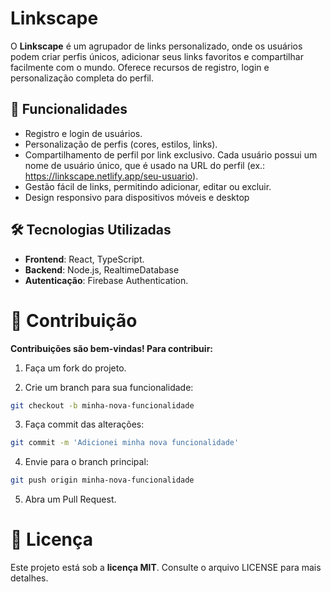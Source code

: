 # Linkscape

O **Linkscape** é um agrupador de links personalizado, onde os usuários podem criar perfis únicos, adicionar seus links favoritos e compartilhar facilmente com o mundo. Oferece recursos de registro, login e personalização completa do perfil.

## 🚀 Funcionalidades

- Registro e login de usuários.
- Personalização de perfis (cores, estilos, links).
- Compartilhamento de perfil por link exclusivo. Cada usuário possui um nome de usuário único, que é usado na URL do perfil (ex.: https://linkscape.netlify.app/seu-usuario).
- Gestão fácil de links, permitindo adicionar, editar ou excluir.
- Design responsivo para dispositivos móveis e desktop

## 🛠️ Tecnologias Utilizadas

- **Frontend**: React, TypeScript.
- **Backend**: Node.js, RealtimeDatabase 
- **Autenticação**: Firebase Authentication.

# 🤝 Contribuição

**Contribuições são bem-vindas! Para contribuir:**

1. Faça um fork do projeto.

2. Crie um branch para sua funcionalidade:
```bash
git checkout -b minha-nova-funcionalidade
```
3. Faça commit das alterações:

```bash
git commit -m 'Adicionei minha nova funcionalidade'
```
4. Envie para o branch principal:
```bash
git push origin minha-nova-funcionalidade
```

5. Abra um Pull Request.


# 📜 Licença
Este projeto está sob a **licença MIT**. Consulte o arquivo LICENSE para mais detalhes.
